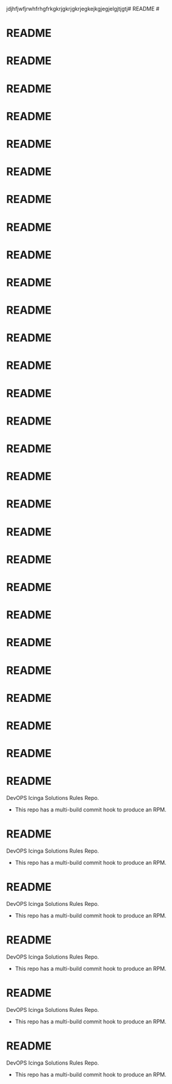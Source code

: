 jdjhfjwfjrwhfrhgfrkgkrjgkrjgkrjegkejkgjegjelgjtjgtj# README #
# README #
# README #
# README #
# README #
# README #
# README #
# README #
# README #
# README #
# README #
# README #
# README #
# README #
# README #
# README #
# README #
# README #
# README #
# README #
# README #
# README #
# README #
# README #
# README #
# README #
# README #
# README #
# README #


DevOPS Icinga Solutions Rules Repo.

 -  This repo has a multi-build commit hook to produce an RPM.
# README #


DevOPS Icinga Solutions Rules Repo.

 -  This repo has a multi-build commit hook to produce an RPM.
# README #


DevOPS Icinga Solutions Rules Repo.

 -  This repo has a multi-build commit hook to produce an RPM.
# README #


DevOPS Icinga Solutions Rules Repo.

 -  This repo has a multi-build commit hook to produce an RPM.
# README #


DevOPS Icinga Solutions Rules Repo.

 -  This repo has a multi-build commit hook to produce an RPM.
# README #


DevOPS Icinga Solutions Rules Repo.

 -  This repo has a multi-build commit hook to produce an RPM.
